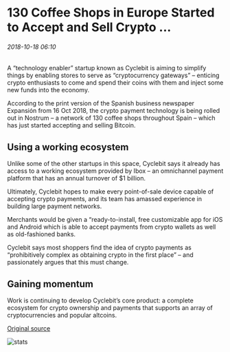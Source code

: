 # 130 Coffee Shops in Europe Started to Accept and Sell Crypto ...

###### 2018-10-18 06:10

A “technology enabler” startup known as Cyclebit is aiming to simplify things by enabling stores to serve as “cryptocurrency gateways” – enticing crypto enthusiasts to come and spend their coins with them and inject some new funds into the economy.

According to the print version of the Spanish business newspaper Expansión from 16 Oct 2018, the crypto payment technology is being rolled out in Nostrum – a network of 130 coffee shops throughout Spain – which has just started accepting and selling Bitcoin.

## Using a working ecosystem

Unlike some of the other startups in this space, Cyclebit says it already has access to a working ecosystem provided by Ibox – an omnichannel payment platform that has an annual turnover of $1 billion.

Ultimately, Cyclebit hopes to make every point-of-sale device capable of accepting crypto payments, and its team has amassed experience in building large payment networks.

Merchants would be given a “ready-to-install, free customizable app for iOS and Android which is able to accept payments from crypto wallets as well as old-fashioned banks.

Cyclebit says most shoppers find the idea of crypto payments as “prohibitively complex as obtaining crypto in the first place” – and passionately argues that this must change.

## Gaining momentum

Work is continuing to develop Cyclebit’s core product: a complete ecosystem for crypto ownership and payments that supports an array of cryptocurrencies and popular altcoins.

[Original source](https://cointelegraph.com/news/130-coffee-shops-in-europe-started-to-accept-and-sell-crypto)

![stats](https://c.statcounter.com/11760860/0/a89fa40b/1/ "stats")